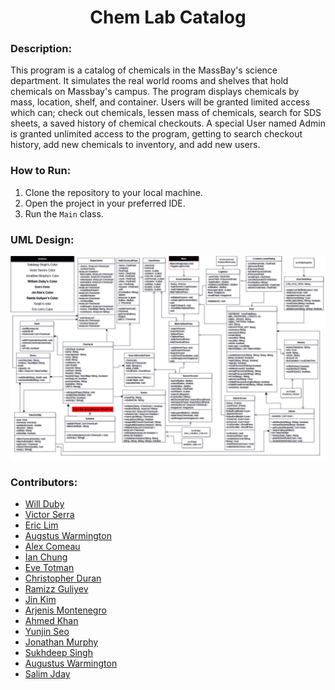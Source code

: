 <h1 align="center">Chem Lab Catalog</h1>

### Description:

This program is a catalog of chemicals in the MassBay's science department.
It simulates the real world rooms and shelves that hold chemicals on Massbay's campus.
The program displays chemicals by mass, location, shelf, and container.
Users will be granted limited access which can; check out chemicals, lessen mass of chemicals,
search for SDS sheets, a saved history of chemical checkouts. A special User named Admin
is granted unlimited access to the program, getting to search checkout history, add new chemicals to inventory,
and add new users.

### How to Run:

1. Clone the repository to your local machine.
2. Open the project in your preferred IDE.
3. Run the `Main` class.

### UML Design:

<img src="https://github.com/DubyD/ChemLabProg/blob/master/UML/combination_UML.jpg" width="800">

### Contributors:

- [Will Duby](https://github.com/DubyD)
- [Victor Serra](https://github.com/vserra3192)
- [Eric Lim](https://github.com/PieTw3lve)
- [Augstus Warmington](https://github.com/guswarmington)
- [Alex Comeau](https://github.com/Alexm622)
- [Ian Chung](https://github.com/2annnnnnnn)
- [Eve Totman](https://github.com/Eevie1421)
- [Christopher Duran](https://github.com/Vrypel)
- [Ramizz Guliyev](https://github.com/RamizzGuliyev)
- [Jin Kim](https://github.com/noblesj)
- [Arjenis Montenegro](https://github.com/Amontenegro20)
- [Ahmed Khan](https://github.com/ahmkhn)
- [Yunjin Seo](https://github.com/yunjinseo)
- [Jonathan Murphy](https://github.com/RealJonMurphOfficial)
- [Sukhdeep Singh](https://github.com/sukhdeepsingtoor7)
- [Augustus Warmington](https://github.com/guswarmington)
- [Salim Jday](https://github.com/SalimJday)
